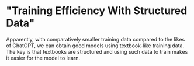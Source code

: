 # "Training Efficiency With Structured Data"

Apparently, with comparatively smaller training data compared to the likes of ChatGPT, we can obtain good models using textbook-like training data. The key is that textbooks are structured and using such data to train makes it easier for the model to learn. 
